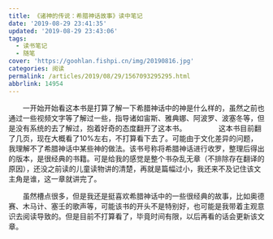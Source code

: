 ```yaml
---
title: 《诸神的传说：希腊神话故事》读中笔记
date: '2019-08-29 23:41:35'
updated: '2019-08-29 23:43:06'
tags:
  - 读书笔记
  - 随笔
cover: 'https://goohlan.fishpi.cn/img/20190816.jpg'
categories: 阅读
permalink: /articles/2019/08/29/1567093295295.html
abbrlink: 14954
---
```

  一开始开始看这本书是打算了解一下希腊神话中的神是什么样的，虽然之前也通过一些视频文字等了解过一些，指导诸如宙斯、雅典娜、阿波罗、波塞冬等，但是没有系统的去了解过，抱着好奇的态度翻开了这本书。
  
  这本书目前翻了几页，现在大概看了10%左右，不打算看下去了。可能由于文化差异的问题，我理解不了希腊神话中某些神的做法。该书号称将希腊神话进行收罗，整理后得出的版本，是很经典的书籍。可是给我的感觉是整个书杂乱无章（不排除存在翻译的原因），还没之前读的儿童读物讲的清楚，再就是篇幅过小，我还来不及记住该文主角是谁，这一章就讲完了。

  虽然槽点很多，但是我还是挺喜欢希腊神话中的一些很经典的故事，比如奥德赛、木马计、塞壬的歌声等，可能该书的开头不是特别好，也可能是我带着主观意识去阅读导致的。但是目前不打算看了，毕竟时间有限，以后再看的话会更新该文章。
